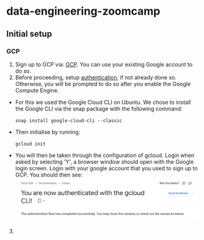 # data-engineering-zoomcamp

## Initial setup

### GCP

1. Sign up to GCP via: [GCP](https://cloud.google.com/free/). You can use your existing Google account to do so. 
2. Before proceeding, setup [authentication](https://cloud.google.com/compute/docs/authentication), if not already done so. Otherwise, you will be prompted to do so after you enable the Google Compute Engine.
- For this we used the Google Cloud CLI on Ubuntu. We chose to install the Google CLI via the snap package with the following command: 
	```
	snap install google-cloud-cli --classic
	```
- 	Then initialise by running:
	```
	gcloud init
	``` 
-	You will then be taken through the configuration of gcloud. Login when asked by selecting 'Y', a browser window should open with the Google login screen. Login with your google account that you used to sign up to GCP.
	You should then see:
	![Screenshot of a login success.](/images/setup/gcp2c.png)
3. 